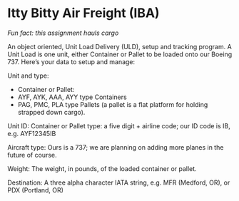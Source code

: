 # Itty Bitty Air Freight (IBA)

*Fun fact: this assignment hauls cargo*

An object oriented, Unit Load Delivery (ULD), setup and tracking program.
A Unit Load is one unit, either Container or Pallet to be loaded onto our Boeing 737.
Here’s your data to setup and manage:

Unit and type:

- Container or Pallet:
- AYF, AYK, AAA, AYY type Containers
- PAG, PMC, PLA type Pallets (a pallet is a flat platform for holding strapped down cargo).

Unit ID: Container or Pallet type: a five digit + airline code; our ID code is IB, e.g. AYF12345IB

Aircraft type: Ours is a 737; we are planning on adding more planes in the future of course.

Weight: The weight, in pounds, of the loaded container or pallet.

Destination: A three alpha character IATA string, e.g. MFR (Medford, OR), or PDX (Portland, OR)
